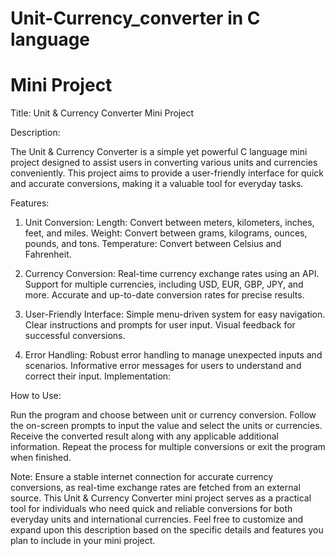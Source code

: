 # Unit-Currency_converter in C language
# Mini Project

Title: Unit & Currency Converter Mini Project


Description:

The Unit & Currency Converter is a simple yet powerful C language mini project designed to assist users in converting various units and currencies conveniently. This project aims to provide a user-friendly interface for quick and accurate conversions, making it a valuable tool for everyday tasks.



Features:

1) Unit Conversion:
Length: Convert between meters, kilometers, inches, feet, and miles.
Weight: Convert between grams, kilograms, ounces, pounds, and tons.
Temperature: Convert between Celsius and Fahrenheit.


2) Currency Conversion:
Real-time currency exchange rates using an API.
Support for multiple currencies, including USD, EUR, GBP, JPY, and more.
Accurate and up-to-date conversion rates for precise results.


3) User-Friendly Interface:
Simple menu-driven system for easy navigation.
Clear instructions and prompts for user input.
Visual feedback for successful conversions.


4) Error Handling:
Robust error handling to manage unexpected inputs and scenarios.
Informative error messages for users to understand and correct their input.
Implementation:



How to Use:

Run the program and choose between unit or currency conversion.
Follow the on-screen prompts to input the value and select the units or currencies.
Receive the converted result along with any applicable additional information.
Repeat the process for multiple conversions or exit the program when finished.



Note:
Ensure a stable internet connection for accurate currency conversions, as real-time exchange rates are fetched from an external source.
This Unit & Currency Converter mini project serves as a practical tool for individuals who need quick and reliable conversions for both everyday units and international currencies.
Feel free to customize and expand upon this description based on the specific details and features you plan to include in your mini project.
